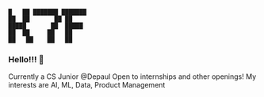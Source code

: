 ```
█   ██ ███████ ███████ 
██  ██       ██ ██      
█████       ██  █████   
██  ██     ██   ██      
██   ██    ██   ██      
```


### Hello!!! 👋

Currently a CS Junior @Depaul
Open to internships and other openings!
My interests are AI, ML, Data, Product Management


<!--
**Kas7if/kas7if** is a ✨ _special_ ✨ repository because its `README.md` (this file) appears on your GitHub profile.

Here are some ideas to get you started:

- 🔭 I’m currently working on ...
- 🌱 I’m currently learning ...
- 👯 I’m looking to collaborate on ...
- 🤔 I’m looking for help with ...
- 💬 Ask me about ...
- 📫 How to reach me: ...
- 😄 Pronouns: ...
- ⚡ Fun fact: ...
-->
